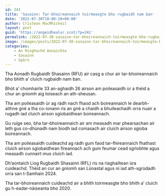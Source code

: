 ```yaml
---
id: 241
title: 'Sasainn: Tar-bhoireannaich toirmeasgte bho rugbaidh nam ban'
date: '2022-07-30T18:00:10+00:00'
author: Crìstean MacMhìcheil
layout: post
guid: 'https://angeidhealur.scot/?p=241'
permalink: /2022-07-30-sasainn-tar-bhoireannaich-toirmeasgte-bho-rugbaidh-nam-ban/
image: /images/posts/2022-07-30-sasainn-tar-bhoireannaich-toirmeasgte-bho-rugbaidh-nam-ban.webp
categories:
    - An Rìoghachd Aonaichte
    - Sasainn
    - Spòrs
---
```


Tha Aonadh Rugbaidh Shasainn (RFU) air casg a chur air tar-bhoireannaich bho bhith a’ cluich rugbaidh nam ban.

Bhòt a’ chomhairle 33 an-aghaidh 26 airson am poileasaidh ùr a thèid a chur an gnìomh aig toiseach an ath-sheusan.

Tha am poileasaidh ùr ag ràdh nach fhaod ach boireannaich le dearbh-aithne gnè a tha co-ionann ris an gnè a chaidh a bhuileachadh orra nuair a rugadh iad cluich airson sgiobaidhean boireannach.

Gu ruige seo, bha tar-bhoireannaich air am measadh mar phearsachan air leth gus co-dhùnadh nam biodh iad comasach air cluich airson sgioba boireannach.

Tha am poileasaidh cuideachd ag ràdh gum faod tar-fhireannaich fhathast cluich airson sgiobaidhean fireannach ach gum feumar cead sgrìobhte agus measadh cunnairt mus cluich iad.

Dh’aontaich Lìog Rugbaidh Shasainn (RFL) ris na riaghailtean ùra cuideachd. Thèid an cur an gnìomh san Lùnastal agus nì iad ath-sgrùdadh orra san t-Samhain 2024.

Tha tar-bhoireannaich cuideachd air a bhith toirmeasgte bho bhith a’ cluich gu h-eadar-nàiseanta bho 2020.
